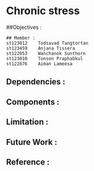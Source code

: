 # Chronic stress

##Objectives :
```
## Member :
st123012	Todsavad Tangtortan
st123459	Anjana Tissera
st122053	Wanchanok Sunthorn
st123010	Tonson Praphabkul
st122876	Aiman Lameesa
```

## Dependencies :

## Components :


## Limitation :


## Future Work :


## Reference :
